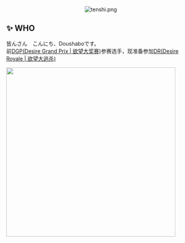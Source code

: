 <div align="center"><img src="https://cdn.jsdelivr.net/gh/doushabo/imagehost@main/doushabo/ll.jpg" alt="tenshi.png"/></div>

## ✨ WHO

皆んさん　こんにち、Doushaboです。  
前[DGP(Desire Grand Prix | 欲望大奖赛)](https://zh.moegirl.org.cn/Desire_Grand_Prix)参赛选手，现准备参加[DR(Desire Royale | 欲望大逃杀)](https://zh.moegirl.org.cn/Desire_Royale)
<br/>

<!-- https://github.com/Doushabo -->
<a href="https://github.com/Doushabo">
<img align="left" width="450" src="https://github-readme-stats.vercel.app/api?username=Doushabo&show_icons=true&icon_color=0078e7&title_color=0078e7&include_all_commits=true"/>
</a>

